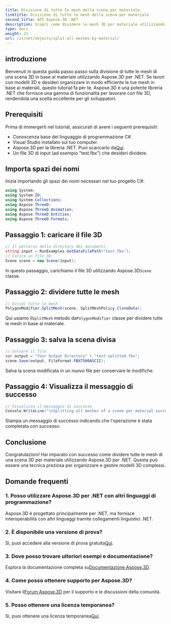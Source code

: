 ```yaml
---
title: Divisione di tutte le mesh della scena per materiale
linktitle: Divisione di tutte le mesh della scena per materiale
second_title: API Aspose.3D .NET
description: Scopri come dividere le mesh 3D per materiale utilizzando Aspose.3D per .NET. Segui la nostra guida passo passo per un'organizzazione e una gestione efficiente dei modelli 3D.
type: docs
weight: 21
url: /it/net/objects/split-all-meshes-by-material/
---
```

## introduzione
Benvenuti in questa guida passo passo sulla divisione di tutte le mesh di una scena 3D in base al materiale utilizzando Aspose.3D per .NET. Se lavori con modelli 3D e desideri organizzare in modo efficiente le tue mesh in base ai materiali, questo tutorial fa per te. Aspose.3D è una potente libreria .NET che fornisce una gamma di funzionalità per lavorare con file 3D, rendendola una scelta eccellente per gli sviluppatori.
## Prerequisiti
Prima di immergerti nel tutorial, assicurati di avere i seguenti prerequisiti:
- Conoscenza base del linguaggio di programmazione C#.
- Visual Studio installato sul tuo computer.
-  Aspose.3D per la libreria .NET. Puoi scaricarlo da[Qui](https://releases.aspose.com/3d/net/).
- Un file 3D di input (ad esempio "test.fbx") che desideri dividere.
## Importa spazi dei nomi
Inizia importando gli spazi dei nomi necessari nel tuo progetto C#:
```csharp
using System;
using System.IO;
using System.Collections;
using Aspose.ThreeD;
using Aspose.ThreeD.Animation;
using Aspose.ThreeD.Entities;
using Aspose.ThreeD.Formats;
```
## Passaggio 1: caricare il file 3D
```csharp
// Il percorso della directory dei documenti.
string input = RunExamples.GetDataFilePath("test.fbx");
// Carica un file 3D
Scene scene = new Scene(input);
```
 In questo passaggio, carichiamo il file 3D utilizzando Aspose.3D`Scene` classe.
## Passaggio 2: dividere tutte le mesh
```csharp
// Dividi tutte le mesh
PolygonModifier.SplitMesh(scene, SplitMeshPolicy.CloneData);
```
 Qui usiamo il`SplitMesh` metodo da`PolygonModifier` classe per dividere tutte le mesh in base al materiale.
## Passaggio 3: salva la scena divisa
```csharp
// Salvare il file
var output = "Your Output Directory" + "test-splitted.fbx";
scene.Save(output, FileFormat.FBX7500ASCII);
```
Salva la scena modificata in un nuovo file per conservare le modifiche.
## Passaggio 4: Visualizza il messaggio di successo
```csharp
// Visualizza il messaggio di successo
Console.WriteLine("\nSplitting all meshes of a scene per material successfully.\nFile saved at " + output);
```
Stampa un messaggio di successo indicando che l'operazione è stata completata con successo.
## Conclusione
Congratulazioni! Hai imparato con successo come dividere tutte le mesh di una scena 3D per materiale utilizzando Aspose.3D per .NET. Questa può essere una tecnica preziosa per organizzare e gestire modelli 3D complessi.
## Domande frequenti
### 1. Posso utilizzare Aspose.3D per .NET con altri linguaggi di programmazione?
Aspose.3D è progettato principalmente per .NET, ma fornisce interoperabilità con altri linguaggi tramite collegamenti linguistici .NET.
### 2. È disponibile una versione di prova?
 Sì, puoi accedere alla versione di prova gratuita[Qui](https://releases.aspose.com/).
### 3. Dove posso trovare ulteriori esempi e documentazione?
 Esplora la documentazione completa su[Documentazione Aspose.3D](https://reference.aspose.com/3d/net/).
### 4. Come posso ottenere supporto per Aspose.3D?
 Visitare il[Forum Aspose.3D](https://forum.aspose.com/c/3d/18) per il supporto e le discussioni della comunità.
### 5. Posso ottenere una licenza temporanea?
 Sì, puoi ottenere una licenza temporanea[Qui](https://purchase.aspose.com/temporary-license/).